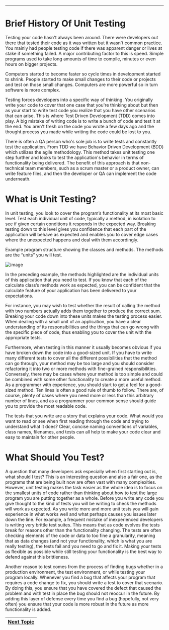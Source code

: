 
---

# Brief History Of Unit Testing

Testing your code hasn't always been around. There were developers out there that tested their code as it was written but it wasn't common practice. You mainly had people testing code if there was apparent danger or lives at stake if something failed. A major contributing factor to this is speed. Simple programs used to take long amounts of time to compile, minutes or even hours on bigger projects. 

Computers started to become faster so cycle times in development started to shrink. People started to make small changes to their code or projects and test on those small changes. Computers are more powerful so in turn software is more complex. 

Testing forces developers into a specific way of thinking. You originally write your code to cover that one case that you're thinking about but then as your start to write test code you realize that you have other scenarios that can arise. This is where Test Driven Development (TDD) comes into play. A big mistake of writing code is to write a bunch of code and test it at the end. You aren't fresh on the code you wrote a few days ago and the thought process you made while writing the code could be lost to you.

There is often a QA person who's sole job is to write tests and constantly test the application. From TDD we have Behavior Driven Development (BDD) which utilizes the agile methodology. This method takes unit testing one step further and looks to test the application's behavior in terms of functionality being delivered. The benefit of this approach is that non-technical team members, such as a scrum master or a product owner, can write feature files, and then the developer or QA can implement the code underneath.

# What is Unit Testing?

In unit testing, you look to cover the program’s functionality at its most basic level. Test each individual unit of code, typically a method, in isolation to see if given certain conditions it responds in the expected way. Breaking testing down to this level gives you confidence that each part of the application will behave as expected and enables you to cover edge cases where the unexpected happens and deal with them accordingly.

 Example program structure showing the classes and methods. The methods are the “units” you will test.
 
 ![image](https://user-images.githubusercontent.com/47218880/61303667-87bcf800-a7ad-11e9-9450-c4647ca4ad12.png)
 
In the preceding example, the methods highlighted are the individual units of this application that you need to test. If you know that each of the calculate class’s methods work as expected, you can be confident that the calculate feature of your application has been delivered to your expectations.

For instance, you may wish to test whether the result of calling the method with two numbers actually adds them together to produce the correct sum. Breaking your code down into these units makes the testing process easier. When dealing with a small unit of an application, you have a clear understanding of its responsibilities and the things that can go wrong with the specific piece of code, thus enabling you to cover the unit with the appropriate tests.

Furthermore, when testing in this manner it usually becomes obvious if you have broken down the code into a good-sized unit. If you have to write many different tests to cover all the different possibilities that the method can go through, your method may be too large and you should consider refactoring it into two or more methods with fine-grained responsibilities. Conversely, there may be cases where your method is too simple and could be combined with some other functionality to create a more useful method. As a programmer with experience, you should start to get a feel for a good-sized method. Ten lines is often a good rule of thumb to follow. There are, of course, plenty of cases where you need more or less than this arbitrary number of lines, and as a programmer your common sense should guide you to provide the most readable code.

The tests that you write are a story that explains your code. What would you want to read or see when first reading through the code and trying to understand what it does? Clear, concise naming conventions of variables, class names, filenames, and tests can all help to make your code clear and easy to maintain for other people.

# What Should You Test?
A question that many developers ask especially when first starting out is, what should I test? This is an interesting question and also a fair one, as the programs that are being built now are often vast with many complexities. However, unit testing makes the task easier as the whole idea is to focus on the smallest units of code rather than thinking about how to test the large program you are putting together as a whole. Before you write any code you give thought to the kind of tests you will be writing to check the methods will work as expected. As you write more and more unit tests you will gain experience in what works well and what perhaps causes you issues later down the line. For example, a frequent mistake of inexperienced developers is writing very brittle test suites. This means that as code evolves the tests break for reasons other than the functionality changing. The tests are often checking elements of the code or data to too fine a granularity, meaning that as data changes (and not your functionality, which is what you are really testing), the tests fail and you need to go and fix it. Making your tests as flexible as possible while still testing your functionality is the best way to defend against this brittleness.

Another reason to test comes from the process of finding bugs whether in a production environment, the test environment, or while testing your program locally. Whenever you find a bug that affects your program that requires a code change to fix, you should write a test to cover that scenario. By doing this, you ensure that you have covered the defect that caused the problem and with test in place the bug should not reoccur in the future. By adding this layer of defense every time you find a bug (hopefully, not very often) you ensure that your code is more robust in the future as more functionality is added.

|[Next Topic](02_Develop_Basic_Tests.md)|
|---|